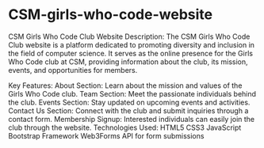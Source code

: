 # CSM-girls-who-code-website

CSM Girls Who Code Club Website
Description:
The CSM Girls Who Code Club website is a platform dedicated to promoting diversity and inclusion in the field of computer science. It serves as the online presence for the Girls Who Code club at CSM, providing information about the club, its mission, events, and opportunities for members.

Key Features:
About Section: Learn about the mission and values of the Girls Who Code club.
Team Section: Meet the passionate individuals behind the club.
Events Section: Stay updated on upcoming events and activities.
Contact Us Section: Connect with the club and submit inquiries through a contact form.
Membership Signup: Interested individuals can easily join the club through the website.
Technologies Used:
HTML5
CSS3
JavaScript
Bootstrap Framework
Web3Forms API for form submissions
